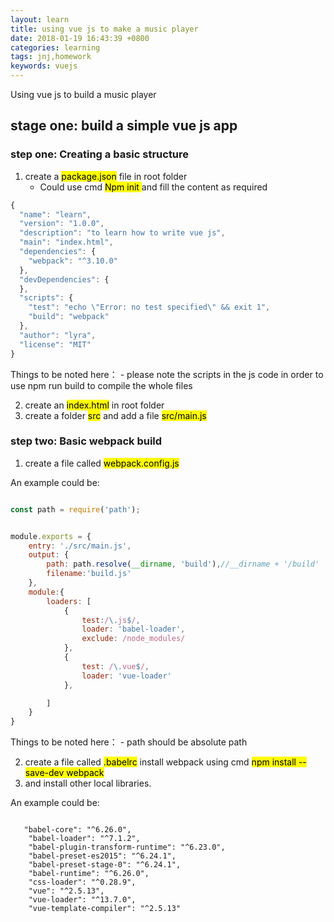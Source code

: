 ```yaml
---
layout: learn
title: using vue js to make a music player
date: 2018-01-19 16:43:39 +0800
categories: learning
tags: jnj,homework
keywords: vuejs
---
```


Using vue js to build a music player

## stage one: build a simple vue js app

###  step one: Creating a basic structure

1. create a <mark>package.json</mark> file in root folder 
 	- Could use cmd <mark> Npm init </mark> and fill the content as required

```javascript
{
  "name": "learn",
  "version": "1.0.0",
  "description": "to learn how to write vue js",
  "main": "index.html",
  "dependencies": {
    "webpack": "^3.10.0"
  },
  "devDependencies": {
  },
  "scripts": {
    "test": "echo \"Error: no test specified\" && exit 1",
    "build": "webpack"
  },
  "author": "lyra",
  "license": "MIT"
}
```
Things to be noted here：
	- please note the scripts in the js code
	in order to use npm run build to compile the whole files

2. create an <mark>index.html</mark> in root folder
3. create a folder <mark>src</mark> and add a file <mark>src/main.js</mark>

### step two: Basic webpack build

1. create a file called <mark>webpack.config.js</mark>

An example could be: 

```javascript

const path = require('path');


module.exports = {
    entry: './src/main.js',
    output: {
        path: path.resolve(__dirname, 'build'),//__dirname + '/build'
        filename:'build.js'
    },
    module:{
        loaders: [
            {
                test:/\.js$/,
                loader: 'babel-loader',
                exclude: /node_modules/
            },
            {
                test: /\.vue$/,
                loader: 'vue-loader'
            },

        ]
    }
}

```

Things to be noted here：
 	- path should be absolute path

2. create a file called <mark>.babelrc</mark>
install webpack using cmd <mark>npm install --save-dev webpack</mark>
3. and install other local libraries.

An example could be:

```

   "babel-core": "^6.26.0",
    "babel-loader": "^7.1.2",
    "babel-plugin-transform-runtime": "^6.23.0",
    "babel-preset-es2015": "^6.24.1",
    "babel-preset-stage-0": "^6.24.1",
    "babel-runtime": "^6.26.0",
    "css-loader": "^0.28.9",
    "vue": "^2.5.13",
    "vue-loader": "^13.7.0",
    "vue-template-compiler": "^2.5.13"

```




